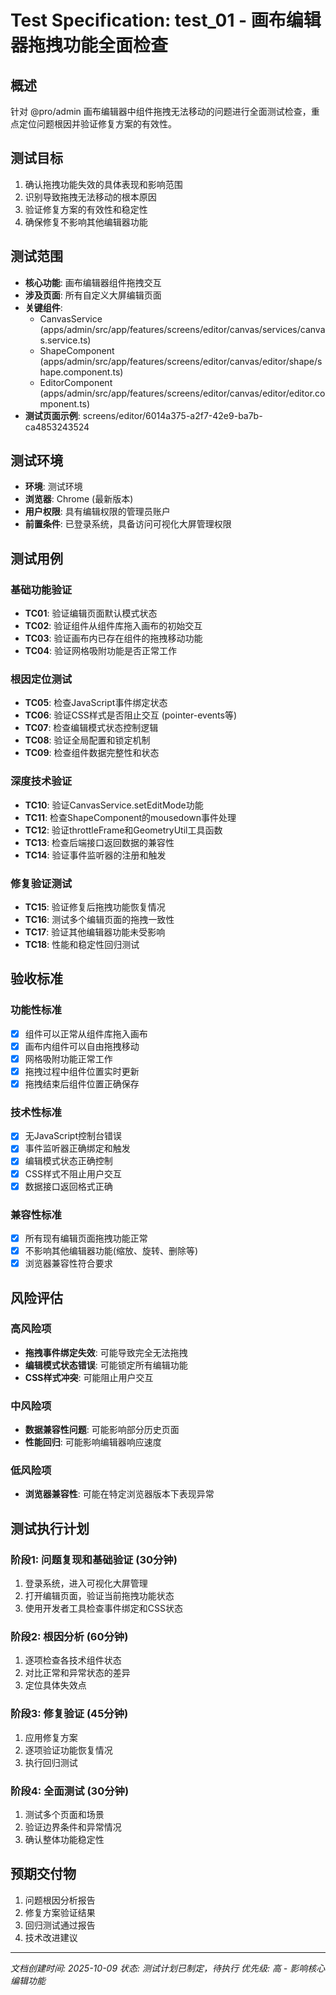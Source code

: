 # Test Specification: test_01 - 画布编辑器拖拽功能全面检查

## 概述
针对 @pro/admin 画布编辑器中组件拖拽无法移动的问题进行全面测试检查，重点定位问题根因并验证修复方案的有效性。

## 测试目标
1. 确认拖拽功能失效的具体表现和影响范围
2. 识别导致拖拽无法移动的根本原因
3. 验证修复方案的有效性和稳定性
4. 确保修复不影响其他编辑器功能

## 测试范围
- **核心功能**: 画布编辑器组件拖拽交互
- **涉及页面**: 所有自定义大屏编辑页面
- **关键组件**:
  - CanvasService (apps/admin/src/app/features/screens/editor/canvas/services/canvas.service.ts)
  - ShapeComponent (apps/admin/src/app/features/screens/editor/canvas/editor/shape/shape.component.ts)
  - EditorComponent (apps/admin/src/app/features/screens/editor/canvas/editor/editor.component.ts)
- **测试页面示例**: screens/editor/6014a375-a2f7-42e9-ba7b-ca4853243524

## 测试环境
- **环境**: 测试环境
- **浏览器**: Chrome (最新版本)
- **用户权限**: 具有编辑权限的管理员账户
- **前置条件**: 已登录系统，具备访问可视化大屏管理权限

## 测试用例

### 基础功能验证
- **TC01**: 验证编辑页面默认模式状态
- **TC02**: 验证组件从组件库拖入画布的初始交互
- **TC03**: 验证画布内已存在组件的拖拽移动功能
- **TC04**: 验证网格吸附功能是否正常工作

### 根因定位测试
- **TC05**: 检查JavaScript事件绑定状态
- **TC06**: 验证CSS样式是否阻止交互 (pointer-events等)
- **TC07**: 检查编辑模式状态控制逻辑
- **TC08**: 验证全局配置和锁定机制
- **TC09**: 检查组件数据完整性和状态

### 深度技术验证
- **TC10**: 验证CanvasService.setEditMode功能
- **TC11**: 检查ShapeComponent的mousedown事件处理
- **TC12**: 验证throttleFrame和GeometryUtil工具函数
- **TC13**: 检查后端接口返回数据的兼容性
- **TC14**: 验证事件监听器的注册和触发

### 修复验证测试
- **TC15**: 验证修复后拖拽功能恢复情况
- **TC16**: 测试多个编辑页面的拖拽一致性
- **TC17**: 验证其他编辑器功能未受影响
- **TC18**: 性能和稳定性回归测试

## 验收标准

### 功能性标准
- [x] 组件可以正常从组件库拖入画布
- [x] 画布内组件可以自由拖拽移动
- [x] 网格吸附功能正常工作
- [x] 拖拽过程中组件位置实时更新
- [x] 拖拽结束后组件位置正确保存

### 技术性标准
- [x] 无JavaScript控制台错误
- [x] 事件监听器正确绑定和触发
- [x] 编辑模式状态正确控制
- [x] CSS样式不阻止用户交互
- [x] 数据接口返回格式正确

### 兼容性标准
- [x] 所有现有编辑页面拖拽功能正常
- [x] 不影响其他编辑器功能(缩放、旋转、删除等)
- [x] 浏览器兼容性符合要求

## 风险评估

### 高风险项
- **拖拽事件绑定失效**: 可能导致完全无法拖拽
- **编辑模式状态错误**: 可能锁定所有编辑功能
- **CSS样式冲突**: 可能阻止用户交互

### 中风险项
- **数据兼容性问题**: 可能影响部分历史页面
- **性能回归**: 可能影响编辑器响应速度

### 低风险项
- **浏览器兼容性**: 可能在特定浏览器版本下表现异常

## 测试执行计划

### 阶段1: 问题复现和基础验证 (30分钟)
1. 登录系统，进入可视化大屏管理
2. 打开编辑页面，验证当前拖拽功能状态
3. 使用开发者工具检查事件绑定和CSS状态

### 阶段2: 根因分析 (60分钟)
1. 逐项检查各技术组件状态
2. 对比正常和异常状态的差异
3. 定位具体失效点

### 阶段3: 修复验证 (45分钟)
1. 应用修复方案
2. 逐项验证功能恢复情况
3. 执行回归测试

### 阶段4: 全面测试 (30分钟)
1. 测试多个页面和场景
2. 验证边界条件和异常情况
3. 确认整体功能稳定性

## 预期交付物
1. 问题根因分析报告
2. 修复方案验证结果
3. 回归测试通过报告
4. 技术改进建议

---
*文档创建时间: 2025-10-09*
*状态: 测试计划已制定，待执行*
*优先级: 高 - 影响核心编辑功能*